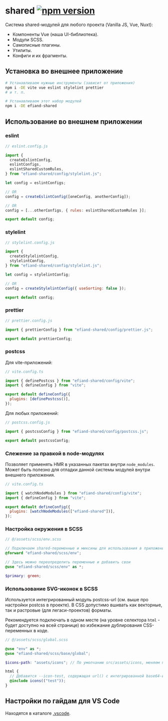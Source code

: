 # shared [![npm version](https://img.shields.io/npm/v/efiand-shared.svg)](https://www.npmjs.com/package/efiand-shared)

Система shared-модулей для любого проекта (Vanilla JS, Vue, Nuxt):

- Компоненты Vue (наша UI-библиотека).
- Модули SCSS.
- Самописные плагины.
- Утилиты.
- Конфиги и их фрагменты.

## Установка во внешнее приложение

```sh
# Устанавливаем нужные инструменты (зависит от приложения)
npm i -DE vite vue eslint stylelint prettier
# и т. п.

# Устанавливаем этот набор модулей
npm i -DE efiand-shared
```

## Использование во внешнем приложении

### eslint

```js
// eslint.config.js

import {
  createEslintConfig,
  eslintConfigs,
  eslintSharedCustomRules,
} from "efiand-shared/config/stylelint.js";

let config = eslintConfigs;

// OR
config = createEslintConfig([oneConfig, anotherConfig]);

// OR
config = [...otherConfigs, { rules: eslintSharedCustomRules }];

export default config;
```

### stylelint

```js
// stylelint.config.js

import {
  createStylelintConfig,
  stylelintConfig,
} from "efiand-shared/config/stylelint.js";

let config = stylelintConfig;

// OR
config = createStylelintConfig({ useSorting: false });

export default config;
```

### prettier

```js
// prettier.config.js

import { prettierConfig } from "efiand-shared/config/prettier.js";

export default prettierConfig;
```

### postcss

Для vite-приложений:

```js
// vite.config.ts

import { definePostcss } from "efiand-shared/config/vite";
import { defineConfig } from "vite";

export default defineConfig({
  plugins: [definePostcss()],
});
```

Для любых приложений:

```js
// postcss.config.js

import { postcssConfig } from "efiand-shared/config/postcss.js";

export default postcssConfig;
```

### Слежение за правкой в node-модулях

Позволяет применять HMR в указанных пакетах внутри `node_modules`. Может быть полезно для отладки данной системы модулей внутри внешнего приложения.

```js
// vite.config.ts

import { watchNodeModules } from "efiand-shared/config/vite";
import { defineConfig } from "vite";

export default defineConfig({
  plugins: [watchNodeModules(["efiand-shared"])],
});
```

### Настройка окружения в SCSS

```scss
// @/assets/scss/env.scss

// Подключаем shared-переменные и миксины для использования в приложении
@forward "efiand-shared/scss/env";

// Здесь можно переопределить переменные и добавить свои
@use "efiand-shared/scss/env" as *;

$primary: green;
```

### Использование SVG-иконок в SCSS

Используется интегрированный модуль postcss-url (см. выше про настройки postcss в проекте).
В CSS допустимо вшивать как векторные, так и растровые (для легаси-проектов) форматы.

Рекомендуется подключать в одном месте (на уровне селектора `html` - будет доступно на всей странице) во избежание дублирования CSS-переменных в коде.

```scss
// @/assets/scss/global.scss

@use "env" as *;
@use "efiand-shared/scss/base/global";

$icons-path: "assets/icons"; // По умолчанию src/assets/icons, меняем при необходимости

html {
  // Добавится --icon-test, содержащая url() с интегрированной base64-иконкой
  @include icons(("test"));
}
```

## Настройки по гайдам для VS Code

Находятся в каталоге [.vscode](.vscode).
